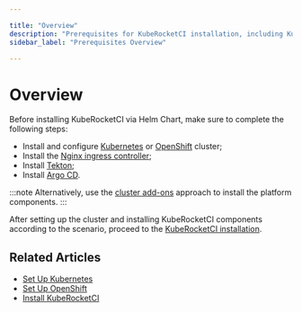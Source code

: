 ```yaml
---

title: "Overview"
description: "Prerequisites for KubeRocketCI installation, including Kubernetes or OpenShift setup, Nginx ingress, Tekton, and Argo CD."
sidebar_label: "Prerequisites Overview"

---
```

<!-- markdownlint-disable MD025 -->

# Overview

<head>
  <link rel="canonical" href="https://docs.kuberocketci.io/docs/operator-guide/prerequisites/" />
</head>

Before installing KubeRocketCI via Helm Chart, make sure to complete the following steps:

* Install and configure [Kubernetes](kubernetes-cluster-settings.md) or [OpenShift](openshift-cluster-settings.md) cluster;
* Install the [Nginx ingress controller](install-ingress-nginx.md);
* Install [Tekton](install-tekton.md);
* Install [Argo CD](install-argocd.md).

:::note
  Alternatively, use the [cluster add-ons](add-ons-overview.md) approach to install the platform components.
:::

After setting up the cluster and installing KubeRocketCI components according to the scenario, proceed to the [KubeRocketCI installation](install-kuberocketci.md).

## Related Articles

* [Set Up Kubernetes](kubernetes-cluster-settings.md)
* [Set Up OpenShift](openshift-cluster-settings.md)
* [Install KubeRocketCI](install-kuberocketci.md)
